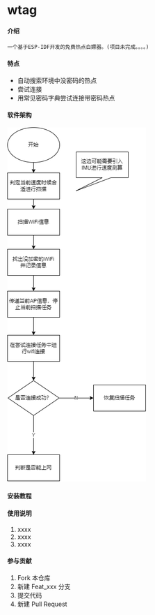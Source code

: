 # wtag

#### 介绍
    一个基于ESP-IDF开发的免费热点白嫖器。(项目未完成。。。。)

#### 特点
- 自动搜索环境中没密码的热点
- 尝试连接
- 用常见密码字典尝试连接带密码热点

#### 软件架构
![](./%E8%BD%AF%E4%BB%B6%E6%B5%81%E7%A8%8B%E5%9B%BE.png)


#### 安装教程


#### 使用说明

1.  xxxx
2.  xxxx
3.  xxxx

#### 参与贡献

1.  Fork 本仓库
2.  新建 Feat_xxx 分支
3.  提交代码
4.  新建 Pull Request

